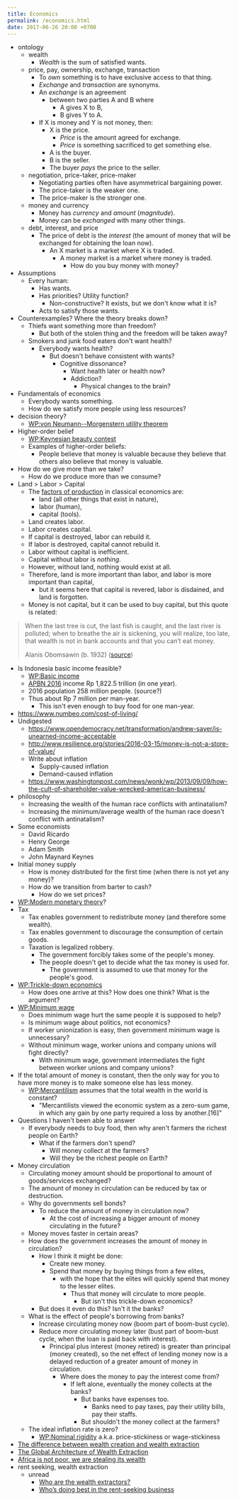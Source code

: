 ```yaml
---
title: Economics
permalink: /economics.html
date: 2017-06-26 20:00 +0700
---
```


- ontology
    - wealth
        - *Wealth* is the sum of satisfied wants.
    - price, pay, ownership, exchange, transaction
        - To *own* something is to have exclusive access to that thing.
        - *Exchange* and *transaction* are synonyms.
        - An *exchange* is an agreement
            - between two parties A and B where
                - A gives X to B,
                - B gives Y to A.
        - If X is money and Y is not money, then:
            - X is the price.
                - *Price* is the amount agreed for exchange.
                - *Price* is something sacrificed to get something else.
            - A is the buyer.
            - B is the seller.
            - The buyer *pays* the price to the seller.
    - negotiation, price-taker, price-maker
        - Negotiating parties often have asymmetrical bargaining power.
        - The price-taker is the weaker one.
        - The price-maker is the stronger one.
    - money and currency
        - Money has *currency* and *amount* (*magnitude*).
        - Money can be *exchanged* with many other things.
    - debt, interest, and price
        - The price of debt is the *interest*
        (the amount of money that will be exchanged for obtaining the loan now).
            - An X market is a market where X is traded.
                - A money market is a market where money is traded.
                    - How do you buy money with money?
- Assumptions
    - Every human:
        - Has wants.
        - Has priorities? Utility function?
            - Non-constructive? It exists, but we don't know what it is?
        - Acts to satisfy those wants.
- Counterexamples? Where the theory breaks down?
    - Thiefs want something more than freedom?
        - But both of the stolen thing and the freedom will be taken away?
    - Smokers and junk food eaters don't want health?
        - Everybody wants health?
            - But doesn't behave consistent with wants?
                - Cognitive dissonance?
                    - Want health later or health now?
                    - Addiction?
                        - Physical changes to the brain?
- Fundamentals of economics
    - Everybody wants something.
    - How do we satisfy more people using less resources?
- decision theory?
    - [WP:von Neumann--Morgenstern utility theorem](https://en.wikipedia.org/wiki/Von_Neumann%E2%80%93Morgenstern_utility_theorem)
- Higher-order belief
    - [WP:Keynesian beauty contest](https://en.wikipedia.org/wiki/Keynesian_beauty_contest)
    - Examples of higher-order beliefs:
        - People believe that money is valuable because they believe
        that others also believe that money is valuable.
- How do we give more than we take?
    - How do we produce more than we consume?
- Land > Labor > Capital
    - The [factors of production](https://en.wikipedia.org/wiki/Factors_of_production)
    in classical economics are:
        - land (all other things that exist in nature),
        - labor (human),
        - capital (tools).
    - Land creates labor.
    - Labor creates capital.
    - If capital is destroyed, labor can rebuild it.
    - If labor is destroyed, capital cannot rebuild it.
    - Labor without capital is inefficient.
    - Capital without labor is _nothing_.
    - However, without land, nothing would exist at all.
    - Therefore, land is more important than labor, and labor is more important than capital,
        - but it seems here that capital is revered, labor is disdained, and land is forgotten.
    - Money is not capital, but it can be used to buy capital, but this quote is related:
> When the last tree is cut, the last fish is caught, and the last river is polluted;
> when to breathe the air is sickening, you will realize, too late,
> that wealth is not in bank accounts and that you can’t eat money.
>
> Alanis Obomsawin (b. 1932) ([source](http://quoteinvestigator.com/2011/10/20/last-tree-cut/))
- Is Indonesia basic income feasible?
    - [WP:Basic income](https://en.wikipedia.org/wiki/Basic_income)
    - [APBN 2016](https://www.kemenkeu.go.id/apbn2016) income Rp 1,822.5 trillion (in one year).
    - 2016 population 258 million people. (source?)
    - Thus about Rp 7 million per man-year.
        - This isn't even enough to buy food for one man-year.
- https://www.numbeo.com/cost-of-living/
- Undigested
    - https://www.opendemocracy.net/transformation/andrew-sayer/is-unearned-income-acceptable
    - http://www.resilience.org/stories/2016-03-15/money-is-not-a-store-of-value/
    - Write about inflation
        - Supply-caused inflation
        - Demand-caused inflation
    - https://www.washingtonpost.com/news/wonk/wp/2013/09/09/how-the-cult-of-shareholder-value-wrecked-american-business/
- philosophy
    - Increasing the wealth of the human race conflicts with antinatalism?
    - Increasing the minimum/average wealth of the human race doesn't conflict with antinatalism?
- Some economists
    - David Ricardo
    - Henry George
    - Adam Smith
    - John Maynard Keynes
- Initial money supply
    - How is money distributed for the first time (when there is not yet any money)?
    - How do we transition from barter to cash?
        - How do we set prices?
- [WP:Modern monetary theory](https://en.wikipedia.org/wiki/Modern_Monetary_Theory)?
- Tax
    - Tax enables government to redistribute money (and therefore some wealth).
    - Tax enables government to discourage the consumption of certain goods.
    - Taxation is legalized robbery.
        - The government forcibly takes some of the people's money.
        - The people doesn't get to decide what the tax money is used for.
            - The government is assumed to use that money for the people's good.
- [WP:Trickle-down economics](https://en.wikipedia.org/wiki/Trickle-down_economics)
    - How does one arrive at this? How does one think? What is the argument?
- [WP:Minimum wage](https://en.wikipedia.org/wiki/Minimum_wage)
    - Does minimum wage hurt the same people it is supposed to help?
    - Is minimum wage about politics, not economics?
    - If worker unionization is easy, then government minimum wage is unnecessary?
    - Without minimum wage, worker unions and company unions will fight directly?
        - With minimum wage, government intermediates the fight between worker unions and company unions?
- If the total amount of money is constant,
then the only way for you to have more money
is to make someone else has less money.
    - [WP:Mercantilism](https://en.wikipedia.org/wiki/Mercantilism) assumes that the total wealth in the world is constant?
        - "Mercantilists viewed the economic system as a zero-sum game, in which any gain by one party required a loss by another.[16]"
- Questions I haven't been able to answer
    - If everybody needs to buy food, then why aren't farmers the richest people on Earth?
        - What if the farmers don't spend?
            - Will money collect at the farmers?
            - Will they be the richest people on Earth?
- Money circulation
    - Circulating money amount should be proportional to amount of goods/services exchanged?
    - The amount of money in circulation can be reduced by tax or destruction.
    - Why do governments sell bonds?
        - To reduce the amount of money in circulation now?
            - At the cost of increasing a bigger amount of money circulating in the future?
    - Money moves faster in certain areas?
    - How does the government increases the amount of money in circulation?
        - How I think it might be done:
            - Create new money.
            - Spend that money by buying things from a few elites,
                - with the hope that the elites will quickly spend that money to the lesser elites.
                    - Thus that money will circulate to more people.
                        - But isn't this trickle-down economics?
        - But does it even do this? Isn't it the banks?
    - What is the effect of people's borrowing from banks?
        - Increase circulating money now (boom part of boom-bust cycle).
        - Reduce *more* circulating money later (bust part of boom-bust cycle, when the loan is paid back with interest).
            - Principal plus interest (money retired) is greater than principal (money created),
            so the net effect of lending money now
            is a delayed reduction of a greater amount of money in circulation.
                - Where does the money to pay the interest come from?
                    - If left alone, eventually the money collects at the banks?
                        - But banks have expenses too.
                            - Banks need to pay taxes, pay their utility bills,
                            pay their staffs.
                        - But shouldn't the money collect at the farmers?
    - The ideal inflation rate is zero?
        - [WP:Nominal rigidity](https://en.wikipedia.org/wiki/Nominal_rigidity) a.k.a. price-stickiness or wage-stickiness
- [The difference between wealth creation and wealth extraction](https://makewealthhistory.org/2018/01/31/wealth-creation-and-wealth-extraction/)
- [The Global Architecture of Wealth Extraction](https://medium.com/@joe_brewer/the-global-architecture-of-wealth-extraction-4c0a6b954a14)
- [Africa is not poor, we are stealing its wealth](https://www.aljazeera.com/indepth/opinion/2017/05/africa-poor-stealing-wealth-170524063731884.html)
- rent seeking, wealth extraction
    - unread
        - [Who are the wealth extractors?](https://boffyblog.blogspot.com/2017/04/general-election-who-are-wealth.html)
        - [Who’s doing best in the rent-seeking business](http://www.rossgittins.com/2018/01/whos-doing-best-in-rent-seeking-business.html)
